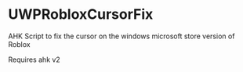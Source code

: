 # UWPRobloxCursorFix
AHK Script to fix the cursor on the windows microsoft store version of Roblox

Requires ahk v2
